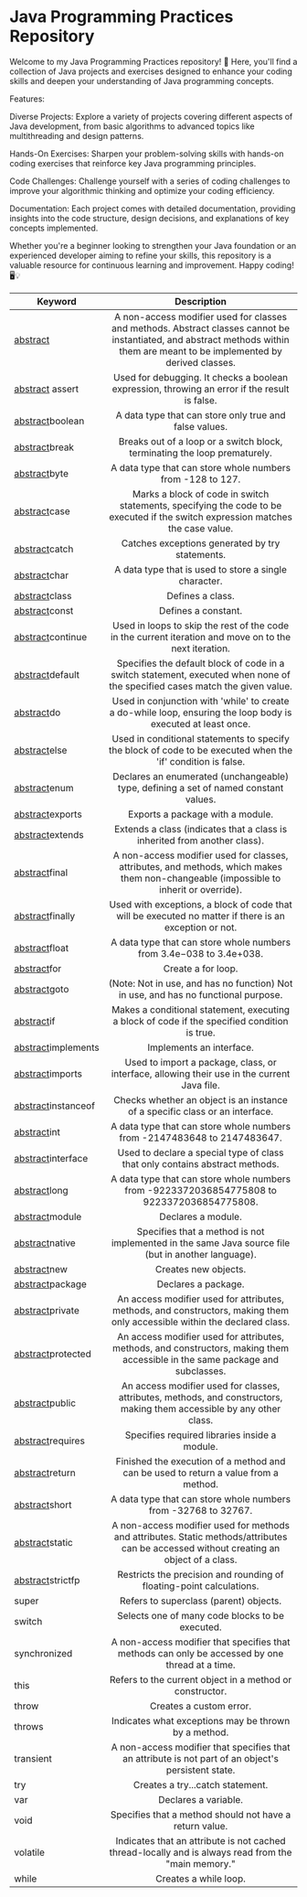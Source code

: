 # Java Programming Practices Repository

Welcome to my Java Programming Practices repository! 🚀 Here, you'll find a collection of Java projects and exercises designed to enhance your coding skills and deepen your understanding of Java programming concepts.

Features:

Diverse Projects: Explore a variety of projects covering different aspects of Java development, from basic algorithms to advanced topics like multithreading and design patterns.

Hands-On Exercises: Sharpen your problem-solving skills with hands-on coding exercises that reinforce key Java programming principles.

Code Challenges: Challenge yourself with a series of coding challenges to improve your algorithmic thinking and optimize your coding efficiency.

Documentation: Each project comes with detailed documentation, providing insights into the code structure, design decisions, and explanations of key concepts implemented.

Whether you're a beginner looking to strengthen your Java foundation or an experienced developer aiming to refine your skills, this repository is a valuable resource for continuous learning and improvement. Happy coding! 🖥️💡


| Keyword        | Description   |
| -------------- |:-------------:|
| [abstract](https://github.com/ArjunAranetaCodes/JavaPractices/tree/main/Keywords/abstract)        |   A non-access modifier used for classes and methods. Abstract classes cannot be instantiated, and abstract methods within them are meant to be implemented by derived classes. |
| [abstract](https://github.com/ArjunAranetaCodes/JavaPractices/tree/main/Keywords/abstract) assert         | Used for debugging. It checks a boolean expression, throwing an error if the result is false. |
| [abstract](https://github.com/ArjunAranetaCodes/JavaPractices/tree/main/Keywords/abstract)boolean        | A data type that can store only true and false values. |
| [abstract](https://github.com/ArjunAranetaCodes/JavaPractices/tree/main/Keywords/abstract)break          | Breaks out of a loop or a switch block, terminating the loop prematurely. |
| [abstract](https://github.com/ArjunAranetaCodes/JavaPractices/tree/main/Keywords/abstract)byte           | A data type that can store whole numbers from -128 to 127.|
| [abstract](https://github.com/ArjunAranetaCodes/JavaPractices/tree/main/Keywords/abstract)case           | Marks a block of code in switch statements, specifying the code to be executed if the switch expression matches the case value. |
| [abstract](https://github.com/ArjunAranetaCodes/JavaPractices/tree/main/Keywords/abstract)catch          |Catches exceptions generated by try statements.|
| [abstract](https://github.com/ArjunAranetaCodes/JavaPractices/tree/main/Keywords/abstract)char           |A data type that is used to store a single character.|
| [abstract](https://github.com/ArjunAranetaCodes/JavaPractices/tree/main/Keywords/abstract)class          |Defines a class.|
| [abstract](https://github.com/ArjunAranetaCodes/JavaPractices/tree/main/Keywords/abstract)const          |Defines a constant.|
| [abstract](https://github.com/ArjunAranetaCodes/JavaPractices/tree/main/Keywords/abstract)continue       |Used in loops to skip the rest of the code in the current iteration and move on to the next iteration.|
| [abstract](https://github.com/ArjunAranetaCodes/JavaPractices/tree/main/Keywords/abstract)default        |Specifies the default block of code in a switch statement, executed when none of the specified cases match the given value.|
| [abstract](https://github.com/ArjunAranetaCodes/JavaPractices/tree/main/Keywords/abstract)do             |Used in conjunction with 'while' to create a do-while loop, ensuring the loop body is executed at least once.|
| [abstract](https://github.com/ArjunAranetaCodes/JavaPractices/tree/main/Keywords/abstract)else           |Used in conditional statements to specify the block of code to be executed when the 'if' condition is false. |
| [abstract](https://github.com/ArjunAranetaCodes/JavaPractices/tree/main/Keywords/abstract)enum           |Declares an enumerated (unchangeable) type, defining a set of named constant values. |
| [abstract](https://github.com/ArjunAranetaCodes/JavaPractices/tree/main/Keywords/abstract)exports        |Exports a package with a module. |
| [abstract](https://github.com/ArjunAranetaCodes/JavaPractices/tree/main/Keywords/abstract)extends        |Extends a class (indicates that a class is inherited from another class). |
| [abstract](https://github.com/ArjunAranetaCodes/JavaPractices/tree/main/Keywords/abstract)final          |A non-access modifier used for classes, attributes, and methods, which makes them non-changeable (impossible to inherit or override). |
| [abstract](https://github.com/ArjunAranetaCodes/JavaPractices/tree/main/Keywords/abstract)finally        |Used with exceptions, a block of code that will be executed no matter if there is an exception or not. |
| [abstract](https://github.com/ArjunAranetaCodes/JavaPractices/tree/main/Keywords/abstract)float          |A data type that can store whole numbers from 3.4e−038 to 3.4e+038. |
| [abstract](https://github.com/ArjunAranetaCodes/JavaPractices/tree/main/Keywords/abstract)for            |Create a for loop.|
| [abstract](https://github.com/ArjunAranetaCodes/JavaPractices/tree/main/Keywords/abstract)goto           | (Note: Not in use, and has no function) Not in use, and has no functional purpose.|
| [abstract](https://github.com/ArjunAranetaCodes/JavaPractices/tree/main/Keywords/abstract)if             |Makes a conditional statement, executing a block of code if the specified condition is true.|
| [abstract](https://github.com/ArjunAranetaCodes/JavaPractices/tree/main/Keywords/abstract)implements     |Implements an interface.|
| [abstract](https://github.com/ArjunAranetaCodes/JavaPractices/tree/main/Keywords/abstract)imports        |Used to import a package, class, or interface, allowing their use in the current Java file.|
| [abstract](https://github.com/ArjunAranetaCodes/JavaPractices/tree/main/Keywords/abstract)instanceof     |Checks whether an object is an instance of a specific class or an interface.|
| [abstract](https://github.com/ArjunAranetaCodes/JavaPractices/tree/main/Keywords/abstract)int            |A data type that can store whole numbers from -2147483648 to 2147483647.|
| [abstract](https://github.com/ArjunAranetaCodes/JavaPractices/tree/main/Keywords/abstract)interface      |Used to declare a special type of class that only contains abstract methods.|
| [abstract](https://github.com/ArjunAranetaCodes/JavaPractices/tree/main/Keywords/abstract)long           |A data type that can store whole numbers from -9223372036854775808 to 9223372036854775808.|
| [abstract](https://github.com/ArjunAranetaCodes/JavaPractices/tree/main/Keywords/abstract)module         |Declares a module. |
| [abstract](https://github.com/ArjunAranetaCodes/JavaPractices/tree/main/Keywords/abstract)native         |Specifies that a method is not implemented in the same Java source file (but in another language).|
| [abstract](https://github.com/ArjunAranetaCodes/JavaPractices/tree/main/Keywords/abstract)new            |Creates new objects.|
| [abstract](https://github.com/ArjunAranetaCodes/JavaPractices/tree/main/Keywords/abstract)package        |Declares a package.|
| [abstract](https://github.com/ArjunAranetaCodes/JavaPractices/tree/main/Keywords/abstract)private        |An access modifier used for attributes, methods, and constructors, making them only accessible within the declared class.|
| [abstract](https://github.com/ArjunAranetaCodes/JavaPractices/tree/main/Keywords/abstract)protected      |An access modifier used for attributes, methods, and constructors, making them accessible in the same package and subclasses.|
| [abstract](https://github.com/ArjunAranetaCodes/JavaPractices/tree/main/Keywords/abstract)public         |An access modifier used for classes, attributes, methods, and constructors, making them accessible by any other class.|
| [abstract](https://github.com/ArjunAranetaCodes/JavaPractices/tree/main/Keywords/abstract)requires       |Specifies required libraries inside a module. |
| [abstract](https://github.com/ArjunAranetaCodes/JavaPractices/tree/main/Keywords/abstract)return         | Finished the execution of a method and can be used to return a value from a method.|
| [abstract](https://github.com/ArjunAranetaCodes/JavaPractices/tree/main/Keywords/abstract)short          |A data type that can store whole numbers from -32768 to 32767.|
| [abstract](https://github.com/ArjunAranetaCodes/JavaPractices/tree/main/Keywords/abstract)static         |A non-access modifier used for methods and attributes. Static methods/attributes can be accessed without creating an object of a class.|
| [abstract](https://github.com/ArjunAranetaCodes/JavaPractices/tree/main/Keywords/abstract)strictfp       |Restricts the precision and rounding of floating-point calculations.|
| super          |Refers to superclass (parent) objects.|
| switch         |Selects one of many code blocks to be executed.|
| synchronized   |A non-access modifier that specifies that methods can only be accessed by one thread at a time.|
| this           |Refers to the current object in a method or constructor.|
| throw          | Creates a custom error.|
| throws         |Indicates what exceptions may be thrown by a method.|
| transient      |A non-access modifier that specifies that an attribute is not part of an object's persistent state.|
| try            |Creates a try...catch statement. |
| var            |Declares a variable. |
| void           |Specifies that a method should not have a return value.|
| volatile       |Indicates that an attribute is not cached thread-locally and is always read from the "main memory."|
| while          |Creates a while loop.|